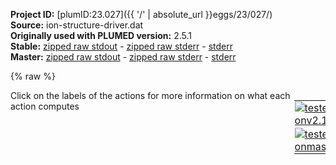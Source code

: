 **Project ID:** [plumID:23.027]({{ '/' | absolute_url }}eggs/23/027/)  
**Source:** ion-structure-driver.dat  
**Originally used with PLUMED version:** 2.5.1  
**Stable:** [zipped raw stdout](ion-structure-driver.dat.plumed.stdout.txt.zip) - [zipped raw stderr](ion-structure-driver.dat.plumed.stderr.txt.zip) - [stderr](ion-structure-driver.dat.plumed.stderr)  
**Master:** [zipped raw stdout](ion-structure-driver.dat.plumed_master.stdout.txt.zip) - [zipped raw stderr](ion-structure-driver.dat.plumed_master.stderr.txt.zip) - [stderr](ion-structure-driver.dat.plumed_master.stderr)  

{% raw %}
<div style="width: 100%; float:left">
<div style="width: 90%; float:left" id="value_details_data/ion-structure-driver.dat"> Click on the labels of the actions for more information on what each action computes </div>
<div style="width: 10%; float:left"><table><tr><td style="padding:1px"><a href="ion-structure-driver.dat.plumed.stderr"><img src="https://img.shields.io/badge/v2.10-passing-green.svg" alt="tested onv2.10" /></a></td></tr><tr><td style="padding:1px"><a href="ion-structure-driver.dat.plumed_master.stderr"><img src="https://img.shields.io/badge/master-failed-red.svg" alt="tested onmaster" /></a></td></tr></table></div></div>
<pre style="width=97%;">
<span style="color:blue" class="comment"># Plumed driver script to calculate ion coordination numbers and identify ion clusters in the EDL and bulk solution regions of CmuMD simulations </span>
<span style="color:blue" class="comment"># Aaron R. Finney and Matteo Salvalaglio</span>
<span style="color:blue" class="comment"># Properties of aqueous electrolyte solutions at carbon electrodes: </span>
<span style="color:blue" class="comment"># effects of concentration and surface charge on solution structure, ion clustering and thermodynamics in the electric double layer</span>
<span style="color:blue" class="comment"># June 2023</span>
<br/><span style="color:blue" class="comment"># Define atom groups</span>
<b name="data/ion-structure-driver.datgra" onclick='showPath("data/ion-structure-driver.dat","data/ion-structure-driver.datgra","data/ion-structure-driver.datgra","brown")'>gra</b>: <span class="plumedtooltip" style="color:green">GROUP<span class="right">Define a group of atoms so that a particular list of atoms can be referenced with a single label in definitions of CVs or virtual atoms. <a href="https://www.plumed.org/doc-master/user-doc/html/_g_r_o_u_p.html" style="color:green">More details</a><i></i></span></span> <span class="plumedtooltip">ATOMS<span class="right">the numerical indexes for the set of atoms in the group<i></i></span></span>=1-9152:1 
<span style="display:none;" id="data/ion-structure-driver.datgra">The GROUP action with label <b>gra</b> calculates something</span><b name="data/ion-structure-driver.datwat" onclick='showPath("data/ion-structure-driver.dat","data/ion-structure-driver.datwat","data/ion-structure-driver.datwat","brown")'>wat</b>: <span class="plumedtooltip" style="color:green">GROUP<span class="right">Define a group of atoms so that a particular list of atoms can be referenced with a single label in definitions of CVs or virtual atoms. <a href="https://www.plumed.org/doc-master/user-doc/html/_g_r_o_u_p.html" style="color:green">More details</a><i></i></span></span> <span class="plumedtooltip">ATOMS<span class="right">the numerical indexes for the set of atoms in the group<i></i></span></span>=9153-43319:3,44156-46621:3,47458-49827:3,50664-53117:3
<span style="display:none;" id="data/ion-structure-driver.datwat">The GROUP action with label <b>wat</b> calculates something</span><b name="data/ion-structure-driver.datsod" onclick='showPath("data/ion-structure-driver.dat","data/ion-structure-driver.datsod","data/ion-structure-driver.datsod","brown")'>sod</b>: <span class="plumedtooltip" style="color:green">GROUP<span class="right">Define a group of atoms so that a particular list of atoms can be referenced with a single label in definitions of CVs or virtual atoms. <a href="https://www.plumed.org/doc-master/user-doc/html/_g_r_o_u_p.html" style="color:green">More details</a><i></i></span></span> <span class="plumedtooltip">ATOMS<span class="right">the numerical indexes for the set of atoms in the group<i></i></span></span>=43320-43737,46622-47039,49828-50245,53118-53535
<span style="display:none;" id="data/ion-structure-driver.datsod">The GROUP action with label <b>sod</b> calculates something</span><b name="data/ion-structure-driver.datchl" onclick='showPath("data/ion-structure-driver.dat","data/ion-structure-driver.datchl","data/ion-structure-driver.datchl","brown")'>chl</b>: <span class="plumedtooltip" style="color:green">GROUP<span class="right">Define a group of atoms so that a particular list of atoms can be referenced with a single label in definitions of CVs or virtual atoms. <a href="https://www.plumed.org/doc-master/user-doc/html/_g_r_o_u_p.html" style="color:green">More details</a><i></i></span></span> <span class="plumedtooltip">ATOMS<span class="right">the numerical indexes for the set of atoms in the group<i></i></span></span>=43738-44155,47040-47457,50246-50663,53536-53953
<span style="display:none;" id="data/ion-structure-driver.datchl">The GROUP action with label <b>chl</b> calculates something</span><b name="data/ion-structure-driver.datslt" onclick='showPath("data/ion-structure-driver.dat","data/ion-structure-driver.datslt","data/ion-structure-driver.datslt","brown")'>slt</b>: <span class="plumedtooltip" style="color:green">GROUP<span class="right">Define a group of atoms so that a particular list of atoms can be referenced with a single label in definitions of CVs or virtual atoms. <a href="https://www.plumed.org/doc-master/user-doc/html/_g_r_o_u_p.html" style="color:green">More details</a><i></i></span></span> <span class="plumedtooltip">ATOMS<span class="right">the numerical indexes for the set of atoms in the group<i></i></span></span>=43320-43737,46622-47039,49828-50245,53118-53535,43738-44155,47040-47457,50246-50663,53536-53953
<span style="display:none;" id="data/ion-structure-driver.datslt">The GROUP action with label <b>slt</b> calculates something</span><b name="data/ion-structure-driver.datsln" onclick='showPath("data/ion-structure-driver.dat","data/ion-structure-driver.datsln","data/ion-structure-driver.datsln","brown")'>sln</b>: <span class="plumedtooltip" style="color:green">GROUP<span class="right">Define a group of atoms so that a particular list of atoms can be referenced with a single label in definitions of CVs or virtual atoms. <a href="https://www.plumed.org/doc-master/user-doc/html/_g_r_o_u_p.html" style="color:green">More details</a><i></i></span></span> <span class="plumedtooltip">ATOMS<span class="right">the numerical indexes for the set of atoms in the group<i></i></span></span>=9153-43319:3,44156-46621:3,47458-49827:3,50664-53117:3,43320-43737,46622-47039,49828-50245,53118-53535,43738-44155,47040-47457,50246-50663,53536-53953

<span style="color:blue" class="comment"># Set a virtual atom at the origin and in the &#x27;bulk&#x27;</span>
<span style="display:none;" id="data/ion-structure-driver.datsln">The GROUP action with label <b>sln</b> calculates something</span><b name="data/ion-structure-driver.datp0" onclick='showPath("data/ion-structure-driver.dat","data/ion-structure-driver.datp0","data/ion-structure-driver.datp0","brown")'>p0</b>: <span class="plumedtooltip" style="color:green">FIXEDATOM<span class="right">Add a virtual atom in a fixed position. <a href="https://www.plumed.org/doc-master/user-doc/html/_f_i_x_e_d_a_t_o_m.html" style="color:green">More details</a><i></i></span></span> <span class="plumedtooltip">AT<span class="right">coordinates of the virtual atom<i></i></span></span>=2.696525,2.75872,9.438535
<span style="display:none;" id="data/ion-structure-driver.datp0">The FIXEDATOM action with label <b>p0</b> calculates something</span><b name="data/ion-structure-driver.datp1" onclick='showPath("data/ion-structure-driver.dat","data/ion-structure-driver.datp1","data/ion-structure-driver.datp1","brown")'>p1</b>: <span class="plumedtooltip" style="color:green">FIXEDATOM<span class="right">Add a virtual atom in a fixed position. <a href="https://www.plumed.org/doc-master/user-doc/html/_f_i_x_e_d_a_t_o_m.html" style="color:green">More details</a><i></i></span></span> <span class="plumedtooltip">AT<span class="right">coordinates of the virtual atom<i></i></span></span>=2.696525,2.75872,13.5<span style="color:blue" class="comment"># Identify cations at the interface and in the bulk</span>
<span style="display:none;" id="data/ion-structure-driver.datp1">The FIXEDATOM action with label <b>p1</b> calculates something</span><b name="data/ion-structure-driver.datdenssod" onclick='showPath("data/ion-structure-driver.dat","data/ion-structure-driver.datdenssod","data/ion-structure-driver.datdenssod","brown")'>denssod</b>: <span class="plumedtooltip" style="color:green">DENSITY<span class="right">Depreciated command that is bascially equivalant to GROUP. <a href="https://www.plumed.org/doc-master/user-doc/html/_d_e_n_s_i_t_y.html" style="color:green">More details</a><i></i></span></span> <span class="plumedtooltip">SPECIES<span class="right">the atoms in the group<i></i></span></span>=43320-43737,46622-47039,49828-50245,53118-53535
<span style="display:none;" id="data/ion-structure-driver.datdenssod">The DENSITY action with label <b>denssod</b> calculates the following quantities:<table  align="center" frame="void" width="95%" cellpadding="5%"><tr><td width="5%"><b> Quantity </b>  </td><td><b> Description </b> </td></tr><tr><td width="5%">denssod.value</td><td>indices for the specified group of atoms</td></tr></table></span><b name="data/ion-structure-driver.datsodintl" onclick='showPath("data/ion-structure-driver.dat","data/ion-structure-driver.datsodintl","data/ion-structure-driver.datsodintl","brown")'>sodintl</b>: <span class="plumedtooltip" style="color:green">AROUND<span class="right">This quantity can be used to calculate functions of the distribution of collective variables for the atoms that lie in a particular, user-specified part of of the cell. <a href="https://www.plumed.org/doc-master/user-doc/html/_a_r_o_u_n_d.html" style="color:green">More details</a><i></i></span></span> <span class="plumedtooltip">DATA<span class="right">the label of an action that calculates multicolvars<i></i></span></span>=<b name="data/ion-structure-driver.datdenssod">denssod</b> <span class="plumedtooltip">ATOM<span class="right">an alternative to ORIGIN<i></i></span></span>=<b name="data/ion-structure-driver.datp0">p0</b> <span class="plumedtooltip">ZLOWER<span class="right"> the lower boundary in z relative to the z coordinate of the atom (0 indicates use full extent of box)<i></i></span></span>=-2.45 <span class="plumedtooltip">ZUPPER<span class="right"> the upper boundary in z relative to the z coordinate of the atom (0 indicates use full extent of box)<i></i></span></span>=-1.45 <span class="plumedtooltip">SIGMA<span class="right">the width of the function to be used for kernel density estimation<i></i></span></span>=0.01
<span style="display:none;" id="data/ion-structure-driver.datsodintl">The AROUND action with label <b>sodintl</b> calculates the following quantities:<table  align="center" frame="void" width="95%" cellpadding="5%"><tr><td width="5%"><b> Quantity </b>  </td><td><b> Description </b> </td></tr><tr><td width="5%">sodintl.value</td><td>sum of values of input CVs in regin of interest</td></tr></table></span><b name="data/ion-structure-driver.datsodintr" onclick='showPath("data/ion-structure-driver.dat","data/ion-structure-driver.datsodintr","data/ion-structure-driver.datsodintr","brown")'>sodintr</b>: <span class="plumedtooltip" style="color:green">AROUND<span class="right">This quantity can be used to calculate functions of the distribution of collective variables for the atoms that lie in a particular, user-specified part of of the cell. <a href="https://www.plumed.org/doc-master/user-doc/html/_a_r_o_u_n_d.html" style="color:green">More details</a><i></i></span></span> <span class="plumedtooltip">DATA<span class="right">the label of an action that calculates multicolvars<i></i></span></span>=<b name="data/ion-structure-driver.datdenssod">denssod</b> <span class="plumedtooltip">ATOM<span class="right">an alternative to ORIGIN<i></i></span></span>=<b name="data/ion-structure-driver.datp0">p0</b> <span class="plumedtooltip">ZLOWER<span class="right"> the lower boundary in z relative to the z coordinate of the atom (0 indicates use full extent of box)<i></i></span></span>=1.45 <span class="plumedtooltip">ZUPPER<span class="right"> the upper boundary in z relative to the z coordinate of the atom (0 indicates use full extent of box)<i></i></span></span>=2.45 <span class="plumedtooltip">SIGMA<span class="right">the width of the function to be used for kernel density estimation<i></i></span></span>=0.01
<span style="display:none;" id="data/ion-structure-driver.datsodintr">The AROUND action with label <b>sodintr</b> calculates the following quantities:<table  align="center" frame="void" width="95%" cellpadding="5%"><tr><td width="5%"><b> Quantity </b>  </td><td><b> Description </b> </td></tr><tr><td width="5%">sodintr.value</td><td>sum of values of input CVs in regin of interest</td></tr></table></span><b name="data/ion-structure-driver.datsodblkr" onclick='showPath("data/ion-structure-driver.dat","data/ion-structure-driver.datsodblkr","data/ion-structure-driver.datsodblkr","brown")'>sodblkr</b>: <span class="plumedtooltip" style="color:green">AROUND<span class="right">This quantity can be used to calculate functions of the distribution of collective variables for the atoms that lie in a particular, user-specified part of of the cell. <a href="https://www.plumed.org/doc-master/user-doc/html/_a_r_o_u_n_d.html" style="color:green">More details</a><i></i></span></span> <span class="plumedtooltip">DATA<span class="right">the label of an action that calculates multicolvars<i></i></span></span>=<b name="data/ion-structure-driver.datdenssod">denssod</b> <span class="plumedtooltip">ATOM<span class="right">an alternative to ORIGIN<i></i></span></span>=<b name="data/ion-structure-driver.datp1">p1</b> <span class="plumedtooltip">ZLOWER<span class="right"> the lower boundary in z relative to the z coordinate of the atom (0 indicates use full extent of box)<i></i></span></span>=-0.5 <span class="plumedtooltip">ZUPPER<span class="right"> the upper boundary in z relative to the z coordinate of the atom (0 indicates use full extent of box)<i></i></span></span>=0.5 <span class="plumedtooltip">SIGMA<span class="right">the width of the function to be used for kernel density estimation<i></i></span></span>=0.01

<span style="color:blue" class="comment"># Get the Na-Cl coordination number distribution at the interface and in the bulk</span>
<span style="display:none;" id="data/ion-structure-driver.datsodblkr">The AROUND action with label <b>sodblkr</b> calculates the following quantities:<table  align="center" frame="void" width="95%" cellpadding="5%"><tr><td width="5%"><b> Quantity </b>  </td><td><b> Description </b> </td></tr><tr><td width="5%">sodblkr.value</td><td>sum of values of input CVs in regin of interest</td></tr></table></span><b name="data/ion-structure-driver.datcnintl" onclick='showPath("data/ion-structure-driver.dat","data/ion-structure-driver.datcnintl","data/ion-structure-driver.datcnintl","brown")'>cnintl</b>: <span class="plumedtooltip" style="color:green">COORDINATIONNUMBER<span class="right">Calculate the coordination numbers of atoms so that you can then calculate functions of the distribution of <a href="https://www.plumed.org/doc-master/user-doc/html/_c_o_o_r_d_i_n_a_t_i_o_n_n_u_m_b_e_r.html" style="color:green">More details</a><i></i></span></span> <span class="plumedtooltip">SPECIESA<span class="right">this keyword is used for colvars such as the coordination number<i></i></span></span>=<b name="data/ion-structure-driver.datsodintl">sodintl</b> <span class="plumedtooltip">SPECIESB<span class="right">this keyword is used for colvars such as the coordination number<i></i></span></span>=<b name="data/ion-structure-driver.datchl">chl</b> <span class="plumedtooltip">SWITCH<span class="right">the switching function that it used in the construction of the contact matrix<i></i></span></span>={RATIONAL R_0=0.355 NN=32 MM=64} <span class="plumedtooltip">MEAN<span class="right"> calculate the mean of all the quantities<i></i></span></span> <span class="plumedtooltip">HIGHEST<span class="right"> this flag allows you to recover the highest of these variables<i></i></span></span>
<span style="display:none;" id="data/ion-structure-driver.datcnintl">The COORDINATIONNUMBER action with label <b>cnintl</b> calculates the following quantities:<table  align="center" frame="void" width="95%" cellpadding="5%"><tr><td width="5%"><b> Quantity </b>  </td><td><b> Description </b> </td></tr><tr><td width="5%">cnintl.highest</td><td>the largest of the colvars</td></tr><tr><td width="5%">cnintl.mean</td><td>the mean of the colvars</td></tr><tr><td width="5%">cnintl.value</td><td>the coordination numbers of the specified atoms</td></tr></table></span><b name="data/ion-structure-driver.datcnintr" onclick='showPath("data/ion-structure-driver.dat","data/ion-structure-driver.datcnintr","data/ion-structure-driver.datcnintr","brown")'>cnintr</b>: <span class="plumedtooltip" style="color:green">COORDINATIONNUMBER<span class="right">Calculate the coordination numbers of atoms so that you can then calculate functions of the distribution of <a href="https://www.plumed.org/doc-master/user-doc/html/_c_o_o_r_d_i_n_a_t_i_o_n_n_u_m_b_e_r.html" style="color:green">More details</a><i></i></span></span> <span class="plumedtooltip">SPECIESA<span class="right">this keyword is used for colvars such as the coordination number<i></i></span></span>=<b name="data/ion-structure-driver.datsodintr">sodintr</b> <span class="plumedtooltip">SPECIESB<span class="right">this keyword is used for colvars such as the coordination number<i></i></span></span>=<b name="data/ion-structure-driver.datchl">chl</b> <span class="plumedtooltip">SWITCH<span class="right">the switching function that it used in the construction of the contact matrix<i></i></span></span>={RATIONAL R_0=0.355 NN=32 MM=64} <span class="plumedtooltip">MEAN<span class="right"> calculate the mean of all the quantities<i></i></span></span> <span class="plumedtooltip">HIGHEST<span class="right"> this flag allows you to recover the highest of these variables<i></i></span></span>
<span style="display:none;" id="data/ion-structure-driver.datcnintr">The COORDINATIONNUMBER action with label <b>cnintr</b> calculates the following quantities:<table  align="center" frame="void" width="95%" cellpadding="5%"><tr><td width="5%"><b> Quantity </b>  </td><td><b> Description </b> </td></tr><tr><td width="5%">cnintr.highest</td><td>the largest of the colvars</td></tr><tr><td width="5%">cnintr.mean</td><td>the mean of the colvars</td></tr><tr><td width="5%">cnintr.value</td><td>the coordination numbers of the specified atoms</td></tr></table></span><b name="data/ion-structure-driver.datcnblkr" onclick='showPath("data/ion-structure-driver.dat","data/ion-structure-driver.datcnblkr","data/ion-structure-driver.datcnblkr","brown")'>cnblkr</b>: <span class="plumedtooltip" style="color:green">COORDINATIONNUMBER<span class="right">Calculate the coordination numbers of atoms so that you can then calculate functions of the distribution of <a href="https://www.plumed.org/doc-master/user-doc/html/_c_o_o_r_d_i_n_a_t_i_o_n_n_u_m_b_e_r.html" style="color:green">More details</a><i></i></span></span> <span class="plumedtooltip">SPECIESA<span class="right">this keyword is used for colvars such as the coordination number<i></i></span></span>=<b name="data/ion-structure-driver.datsodblkr">sodblkr</b> <span class="plumedtooltip">SPECIESB<span class="right">this keyword is used for colvars such as the coordination number<i></i></span></span>=<b name="data/ion-structure-driver.datchl">chl</b> <span class="plumedtooltip">SWITCH<span class="right">the switching function that it used in the construction of the contact matrix<i></i></span></span>={RATIONAL R_0=0.355 NN=32 MM=64} <span class="plumedtooltip">MEAN<span class="right"> calculate the mean of all the quantities<i></i></span></span> <span class="plumedtooltip">HIGHEST<span class="right"> this flag allows you to recover the highest of these variables<i></i></span></span>
<br/><span style="color:blue" class="comment"># Report the mean and highest coordination numbers in the different regions</span>
<span style="display:none;" id="data/ion-structure-driver.datcnblkr">The COORDINATIONNUMBER action with label <b>cnblkr</b> calculates the following quantities:<table  align="center" frame="void" width="95%" cellpadding="5%"><tr><td width="5%"><b> Quantity </b>  </td><td><b> Description </b> </td></tr><tr><td width="5%">cnblkr.highest</td><td>the largest of the colvars</td></tr><tr><td width="5%">cnblkr.mean</td><td>the mean of the colvars</td></tr><tr><td width="5%">cnblkr.value</td><td>the coordination numbers of the specified atoms</td></tr></table></span><span class="plumedtooltip" style="color:green">PRINT<span class="right">Print quantities to a file. <a href="https://www.plumed.org/doc-master/user-doc/html/_p_r_i_n_t.html" style="color:green">More details</a><i></i></span></span> <span class="plumedtooltip">ARG<span class="right">the labels of the values that you would like to print to the file<i></i></span></span>=<b name="data/ion-structure-driver.datcnintl">cnintl.*</b>,<b name="data/ion-structure-driver.datcnintr">cnintr.*</b>,<b name="data/ion-structure-driver.datcnblkr">cnblkr.*</b> <span class="plumedtooltip">FILE<span class="right">the name of the file on which to output these quantities<i></i></span></span>=cn-regions.dat

<span style="color:blue" class="comment"># DFS on ion clusters at the +ve surface interface (left)</span>
<span style="display:none;" id="data/ion-structure-driver.dat">The PRINT action with label <b></b> calculates something</span><b name="data/ion-structure-driver.datmat0l" onclick='showPath("data/ion-structure-driver.dat","data/ion-structure-driver.datmat0l","data/ion-structure-driver.datmat0l","brown")'>mat0l</b>: <span class="plumedtooltip" style="color:green">CONTACT_MATRIX<span class="right">Adjacency matrix in which two atoms are adjacent if they are within a certain cutoff. <a href="https://www.plumed.org/doc-master/user-doc/html/_c_o_n_t_a_c_t__m_a_t_r_i_x.html" style="color:green">More details</a><i></i></span></span> <span class="plumedtooltip">ATOMS<span class="right">the atoms for which you would like to calculate the adjacency matrix<i></i></span></span>=<b name="data/ion-structure-driver.datcnintl">cnintl</b> <span class="plumedtooltip">SWITCH<span class="right">specify the switching function to use between two sets of indistinguishable atoms<i></i></span></span>={GAUSSIAN D_0=0.355 R_0=0.01}
<span style="display:none;" id="data/ion-structure-driver.datmat0l">The CONTACT_MATRIX action with label <b>mat0l</b> calculates the following quantities:<table  align="center" frame="void" width="95%" cellpadding="5%"><tr><td width="5%"><b> Quantity </b>  </td><td><b> Description </b> </td></tr><tr><td width="5%">mat0l.value</td><td>a matrix containing the weights for the bonds between each pair of atoms</td></tr></table></span><b name="data/ion-structure-driver.datdfs0l" onclick='showPath("data/ion-structure-driver.dat","data/ion-structure-driver.datdfs0l","data/ion-structure-driver.datdfs0l","brown")'>dfs0l</b>: <span class="plumedtooltip" style="color:green">DFSCLUSTERING<span class="right">Find the connected components of the matrix using the depth first search clustering algorithm. <a href="https://www.plumed.org/doc-master/user-doc/html/_d_f_s_c_l_u_s_t_e_r_i_n_g.html" style="color:green">More details</a><i></i></span></span> <span class="plumedtooltip">MATRIX<span class="right">the input matrix (can use ARG instead)<i></i></span></span>=<b name="data/ion-structure-driver.datmat0l">mat0l</b>
<span style="color:blue" class="comment"># Number of ion clusters at the interface</span>
<span style="display:none;" id="data/ion-structure-driver.datdfs0l">The DFSCLUSTERING action with label <b>dfs0l</b> calculates the following quantities:<table  align="center" frame="void" width="95%" cellpadding="5%"><tr><td width="5%"><b> Quantity </b>  </td><td><b> Description </b> </td></tr><tr><td width="5%">dfs0l.value</td><td>vector with length that is equal to the number of rows in the input matrix</td></tr></table></span><b name="data/ion-structure-driver.datnclust0l" onclick='showPath("data/ion-structure-driver.dat","data/ion-structure-driver.datnclust0l","data/ion-structure-driver.datnclust0l","brown")'>nclust0l</b>: <span class="plumedtooltip" style="color:green">CLUSTER_DISTRIBUTION<span class="right">Calculate functions of the distribution of properties in your connected components. <a href="https://www.plumed.org/doc-master/user-doc/html/_c_l_u_s_t_e_r__d_i_s_t_r_i_b_u_t_i_o_n.html" style="color:green">More details</a><i></i></span></span> <span class="plumedtooltip">CLUSTERS<span class="right">the label of the action that does the clustering<i></i></span></span>=<b name="data/ion-structure-driver.datdfs0l">dfs0l</b> <span class="plumedtooltip">MORE_THAN<span class="right">calculate the number of variables that are more than a certain target value<i></i></span></span>={GAUSSIAN D_0=1.95 R_0=0.01 D_MAX=1.99}
<span style="color:blue" class="comment"># Largest cluster at the interface</span>
<span style="display:none;" id="data/ion-structure-driver.datnclust0l">The CLUSTER_DISTRIBUTION action with label <b>nclust0l</b> calculates the following quantities:<table  align="center" frame="void" width="95%" cellpadding="5%"><tr><td width="5%"><b> Quantity </b>  </td><td><b> Description </b> </td></tr><tr><td width="5%">nclust0l.morethan</td><td>the number of colvars that have a value more than a threshold</td></tr></table></span><b name="data/ion-structure-driver.datclust0natl" onclick='showPath("data/ion-structure-driver.dat","data/ion-structure-driver.datclust0natl","data/ion-structure-driver.datclust0natl","brown")'>clust0natl</b>: <span class="plumedtooltip" style="color:green">CLUSTER_NATOMS<span class="right">Calculate the number of atoms in the cluster of interest <a href="https://www.plumed.org/doc-master/user-doc/html/_c_l_u_s_t_e_r__n_a_t_o_m_s.html" style="color:green">More details</a><i></i></span></span> <span class="plumedtooltip">CLUSTERS<span class="right">the label of the action that does the clustering<i></i></span></span>=<b name="data/ion-structure-driver.datdfs0l">dfs0l</b> <span class="plumedtooltip">CLUSTER<span class="right"> which cluster would you like to look at 1 is the largest cluster, 2 is the second largest, 3 is the the third largest and so on<i></i></span></span>=1

<span style="color:blue" class="comment"># DFS on ion clusters at the -ve surface interface (right)</span>
<span style="display:none;" id="data/ion-structure-driver.datclust0natl">The CLUSTER_NATOMS action with label <b>clust0natl</b> calculates the following quantities:<table  align="center" frame="void" width="95%" cellpadding="5%"><tr><td width="5%"><b> Quantity </b>  </td><td><b> Description </b> </td></tr><tr><td width="5%">clust0natl.value</td><td>the number of atoms in the cluster</td></tr></table></span><b name="data/ion-structure-driver.datmat0r" onclick='showPath("data/ion-structure-driver.dat","data/ion-structure-driver.datmat0r","data/ion-structure-driver.datmat0r","brown")'>mat0r</b>: <span class="plumedtooltip" style="color:green">CONTACT_MATRIX<span class="right">Adjacency matrix in which two atoms are adjacent if they are within a certain cutoff. <a href="https://www.plumed.org/doc-master/user-doc/html/_c_o_n_t_a_c_t__m_a_t_r_i_x.html" style="color:green">More details</a><i></i></span></span> <span class="plumedtooltip">ATOMS<span class="right">the atoms for which you would like to calculate the adjacency matrix<i></i></span></span>=<b name="data/ion-structure-driver.datcnintr">cnintr</b> <span class="plumedtooltip">SWITCH<span class="right">specify the switching function to use between two sets of indistinguishable atoms<i></i></span></span>={GAUSSIAN D_0=0.355 R_0=0.01}
<span style="display:none;" id="data/ion-structure-driver.datmat0r">The CONTACT_MATRIX action with label <b>mat0r</b> calculates the following quantities:<table  align="center" frame="void" width="95%" cellpadding="5%"><tr><td width="5%"><b> Quantity </b>  </td><td><b> Description </b> </td></tr><tr><td width="5%">mat0r.value</td><td>a matrix containing the weights for the bonds between each pair of atoms</td></tr></table></span><b name="data/ion-structure-driver.datdfs0r" onclick='showPath("data/ion-structure-driver.dat","data/ion-structure-driver.datdfs0r","data/ion-structure-driver.datdfs0r","brown")'>dfs0r</b>: <span class="plumedtooltip" style="color:green">DFSCLUSTERING<span class="right">Find the connected components of the matrix using the depth first search clustering algorithm. <a href="https://www.plumed.org/doc-master/user-doc/html/_d_f_s_c_l_u_s_t_e_r_i_n_g.html" style="color:green">More details</a><i></i></span></span> <span class="plumedtooltip">MATRIX<span class="right">the input matrix (can use ARG instead)<i></i></span></span>=<b name="data/ion-structure-driver.datmat0r">mat0r</b>
<span style="color:blue" class="comment"># Number of ion clusters at the interface</span>
<span style="display:none;" id="data/ion-structure-driver.datdfs0r">The DFSCLUSTERING action with label <b>dfs0r</b> calculates the following quantities:<table  align="center" frame="void" width="95%" cellpadding="5%"><tr><td width="5%"><b> Quantity </b>  </td><td><b> Description </b> </td></tr><tr><td width="5%">dfs0r.value</td><td>vector with length that is equal to the number of rows in the input matrix</td></tr></table></span><b name="data/ion-structure-driver.datnclust0r" onclick='showPath("data/ion-structure-driver.dat","data/ion-structure-driver.datnclust0r","data/ion-structure-driver.datnclust0r","brown")'>nclust0r</b>: <span class="plumedtooltip" style="color:green">CLUSTER_DISTRIBUTION<span class="right">Calculate functions of the distribution of properties in your connected components. <a href="https://www.plumed.org/doc-master/user-doc/html/_c_l_u_s_t_e_r__d_i_s_t_r_i_b_u_t_i_o_n.html" style="color:green">More details</a><i></i></span></span> <span class="plumedtooltip">CLUSTERS<span class="right">the label of the action that does the clustering<i></i></span></span>=<b name="data/ion-structure-driver.datdfs0r">dfs0r</b> <span class="plumedtooltip">MORE_THAN<span class="right">calculate the number of variables that are more than a certain target value<i></i></span></span>={GAUSSIAN D_0=1.95 R_0=0.01 D_MAX=1.99}
<span style="color:blue" class="comment"># Largest cluster at the interface</span>
<span style="display:none;" id="data/ion-structure-driver.datnclust0r">The CLUSTER_DISTRIBUTION action with label <b>nclust0r</b> calculates the following quantities:<table  align="center" frame="void" width="95%" cellpadding="5%"><tr><td width="5%"><b> Quantity </b>  </td><td><b> Description </b> </td></tr><tr><td width="5%">nclust0r.morethan</td><td>the number of colvars that have a value more than a threshold</td></tr></table></span><b name="data/ion-structure-driver.datclust0natr" onclick='showPath("data/ion-structure-driver.dat","data/ion-structure-driver.datclust0natr","data/ion-structure-driver.datclust0natr","brown")'>clust0natr</b>: <span class="plumedtooltip" style="color:green">CLUSTER_NATOMS<span class="right">Calculate the number of atoms in the cluster of interest <a href="https://www.plumed.org/doc-master/user-doc/html/_c_l_u_s_t_e_r__n_a_t_o_m_s.html" style="color:green">More details</a><i></i></span></span> <span class="plumedtooltip">CLUSTERS<span class="right">the label of the action that does the clustering<i></i></span></span>=<b name="data/ion-structure-driver.datdfs0r">dfs0r</b> <span class="plumedtooltip">CLUSTER<span class="right"> which cluster would you like to look at 1 is the largest cluster, 2 is the second largest, 3 is the the third largest and so on<i></i></span></span>=1


<span style="color:blue" class="comment"># DFS on ion clusters in the bulk</span>
<span style="display:none;" id="data/ion-structure-driver.datclust0natr">The CLUSTER_NATOMS action with label <b>clust0natr</b> calculates the following quantities:<table  align="center" frame="void" width="95%" cellpadding="5%"><tr><td width="5%"><b> Quantity </b>  </td><td><b> Description </b> </td></tr><tr><td width="5%">clust0natr.value</td><td>the number of atoms in the cluster</td></tr></table></span><b name="data/ion-structure-driver.datmat1" onclick='showPath("data/ion-structure-driver.dat","data/ion-structure-driver.datmat1","data/ion-structure-driver.datmat1","brown")'>mat1</b>: <span class="plumedtooltip" style="color:green">CONTACT_MATRIX<span class="right">Adjacency matrix in which two atoms are adjacent if they are within a certain cutoff. <a href="https://www.plumed.org/doc-master/user-doc/html/_c_o_n_t_a_c_t__m_a_t_r_i_x.html" style="color:green">More details</a><i></i></span></span> <span class="plumedtooltip">ATOMS<span class="right">the atoms for which you would like to calculate the adjacency matrix<i></i></span></span>=<b name="data/ion-structure-driver.datcnblkr">cnblkr</b> <span class="plumedtooltip">SWITCH<span class="right">specify the switching function to use between two sets of indistinguishable atoms<i></i></span></span>={RATIONAL R_0=0.355 D_MAX=0.356}
<span style="display:none;" id="data/ion-structure-driver.datmat1">The CONTACT_MATRIX action with label <b>mat1</b> calculates the following quantities:<table  align="center" frame="void" width="95%" cellpadding="5%"><tr><td width="5%"><b> Quantity </b>  </td><td><b> Description </b> </td></tr><tr><td width="5%">mat1.value</td><td>a matrix containing the weights for the bonds between each pair of atoms</td></tr></table></span><b name="data/ion-structure-driver.datdfs1" onclick='showPath("data/ion-structure-driver.dat","data/ion-structure-driver.datdfs1","data/ion-structure-driver.datdfs1","brown")'>dfs1</b>: <span class="plumedtooltip" style="color:green">DFSCLUSTERING<span class="right">Find the connected components of the matrix using the depth first search clustering algorithm. <a href="https://www.plumed.org/doc-master/user-doc/html/_d_f_s_c_l_u_s_t_e_r_i_n_g.html" style="color:green">More details</a><i></i></span></span> <span class="plumedtooltip">MATRIX<span class="right">the input matrix (can use ARG instead)<i></i></span></span>=<b name="data/ion-structure-driver.datmat1">mat1</b>
<span style="color:blue" class="comment"># Number of ion clusters in the bulk</span>
<span style="display:none;" id="data/ion-structure-driver.datdfs1">The DFSCLUSTERING action with label <b>dfs1</b> calculates the following quantities:<table  align="center" frame="void" width="95%" cellpadding="5%"><tr><td width="5%"><b> Quantity </b>  </td><td><b> Description </b> </td></tr><tr><td width="5%">dfs1.value</td><td>vector with length that is equal to the number of rows in the input matrix</td></tr></table></span><b name="data/ion-structure-driver.datnclust1" onclick='showPath("data/ion-structure-driver.dat","data/ion-structure-driver.datnclust1","data/ion-structure-driver.datnclust1","brown")'>nclust1</b>: <span class="plumedtooltip" style="color:green">CLUSTER_DISTRIBUTION<span class="right">Calculate functions of the distribution of properties in your connected components. <a href="https://www.plumed.org/doc-master/user-doc/html/_c_l_u_s_t_e_r__d_i_s_t_r_i_b_u_t_i_o_n.html" style="color:green">More details</a><i></i></span></span> <span class="plumedtooltip">CLUSTERS<span class="right">the label of the action that does the clustering<i></i></span></span>=<b name="data/ion-structure-driver.datdfs1">dfs1</b> <span class="plumedtooltip">MORE_THAN<span class="right">calculate the number of variables that are more than a certain target value<i></i></span></span>={GAUSSIAN D_0=1.95 R_0=0.01 D_MAX=1.99}
<span style="color:blue" class="comment"># Largest cluster in the bulk</span>
<span style="display:none;" id="data/ion-structure-driver.datnclust1">The CLUSTER_DISTRIBUTION action with label <b>nclust1</b> calculates the following quantities:<table  align="center" frame="void" width="95%" cellpadding="5%"><tr><td width="5%"><b> Quantity </b>  </td><td><b> Description </b> </td></tr><tr><td width="5%">nclust1.morethan</td><td>the number of colvars that have a value more than a threshold</td></tr></table></span><b name="data/ion-structure-driver.datclust1nat" onclick='showPath("data/ion-structure-driver.dat","data/ion-structure-driver.datclust1nat","data/ion-structure-driver.datclust1nat","brown")'>clust1nat</b>: <span class="plumedtooltip" style="color:green">CLUSTER_NATOMS<span class="right">Calculate the number of atoms in the cluster of interest <a href="https://www.plumed.org/doc-master/user-doc/html/_c_l_u_s_t_e_r__n_a_t_o_m_s.html" style="color:green">More details</a><i></i></span></span> <span class="plumedtooltip">CLUSTERS<span class="right">the label of the action that does the clustering<i></i></span></span>=<b name="data/ion-structure-driver.datdfs1">dfs1</b> <span class="plumedtooltip">CLUSTER<span class="right"> which cluster would you like to look at 1 is the largest cluster, 2 is the second largest, 3 is the the third largest and so on<i></i></span></span>=1

<span style="display:none;" id="data/ion-structure-driver.datclust1nat">The CLUSTER_NATOMS action with label <b>clust1nat</b> calculates the following quantities:<table  align="center" frame="void" width="95%" cellpadding="5%"><tr><td width="5%"><b> Quantity </b>  </td><td><b> Description </b> </td></tr><tr><td width="5%">clust1nat.value</td><td>the number of atoms in the cluster</td></tr></table></span><span class="plumedtooltip" style="color:green">PRINT<span class="right">Print quantities to a file. <a href="https://www.plumed.org/doc-master/user-doc/html/_p_r_i_n_t.html" style="color:green">More details</a><i></i></span></span> <span class="plumedtooltip">ARG<span class="right">the labels of the values that you would like to print to the file<i></i></span></span>=<b name="data/ion-structure-driver.datnclust0l">nclust0l.*</b>,<b name="data/ion-structure-driver.datclust0natl">clust0natl.*</b>,<b name="data/ion-structure-driver.datnclust0r">nclust0r.*</b>,<b name="data/ion-structure-driver.datclust0natr">clust0natr.*</b>,<b name="data/ion-structure-driver.datnclust1">nclust1.*</b>,<b name="data/ion-structure-driver.datclust1nat">clust1nat.*</b> <span class="plumedtooltip">FILE<span class="right">the name of the file on which to output these quantities<i></i></span></span>=cluster.dat
</pre>
{% endraw %}
